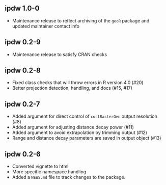 ## ipdw 1.0-0

* Maintenance release to reflect archiving of the `geoR` package and updated maintainer contact info

## ipdw 0.2-9

* Maintenance release to satisfy CRAN checks

## ipdw 0.2-8

* Fixed class checks that will throw errors in R version 4.0 (#20)
* Better projection detection, handling, and docs (#15, #17)

## ipdw 0.2-7

* Added argument for direct control of `costRasterGen` output resolution (#8)
* Added argument for adjusting distance decay power (#11)
* Added argument to avoid extrapolation by trimming output  (#12)
* Range and distance decay parameters are saved in output object (#13)

## ipdw 0.2-6

* Converted vignette to html
* More specific namespace handling
* Added a `NEWS.md` file to track changes to the package.
